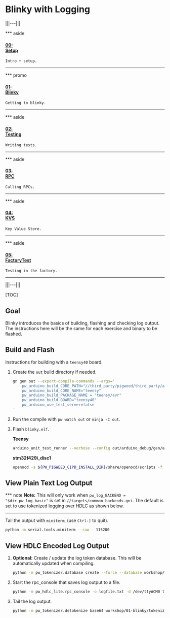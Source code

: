 # Blinky with Logging

|||---|||

*** aside
#### [00: <br/> Setup](/workshop/README.md)

`Intro + setup.`
***

*** promo
#### [01: <br/> Blinky](/workshop/01-blinky/README.md)

`Getting to blinky.`
***

*** aside
#### [02: <br/> Testing](/workshop/02-string-functions/README.md)

`Writing tests.`
***

*** aside
#### [03: <br/> RPC](/workshop/03-rpc/README.md)

`Calling RPCs.`
***

*** aside
#### [04: <br/> KVS](/workshop/04-kvs/README.md)

`Key Value Store.`
***

*** aside
#### [05: <br/> FactoryTest](/workshop/05-factory-test/README.md)

`Testing in the factory.`
***

|||---|||

[TOC]

## Goal

Blinky introduces the basics of building, flashing and checking log output. The
instructions here will be the same for each exercise and binary to be flashed.

## Build and Flash

Instructions for building with a `teensy40` board.

1. Create the `out` build directory if needed.

   ```sh
   gn gen out --export-compile-commands --args='
       pw_arduino_build_CORE_PATH="//third_party/pigweed/third_party/arduino/cores"
       pw_arduino_build_CORE_NAME="teensy"
       pw_arduino_build_PACKAGE_NAME = "teensy/avr"
       pw_arduino_build_BOARD="teensy40"
       pw_arduino_use_test_server=false
   '
   ```

1. Run the compile with `pw watch out` or `ninja -C out`.

1. Flash `blinky.elf`.

   **Teensy**

   ```sh
   arduino_unit_test_runner --verbose --config out/arduino_debug/gen/arduino_builder_config.json --upload-tool teensyloader --flash-only out/arduino_debug/obj/workshop/01-blinky/bin/blinky.elf
   ```

   **stm32f429i_disc1**

   ```sh
   openocd -s ${PW_PIGWEED_CIPD_INSTALL_DIR}/share/openocd/scripts -f ${PW_ROOT}/targets/stm32f429i-disc1/py/stm32f429i_disc1_utils/openocd_stm32f4xx.cfg -c "program out/stm32f429i_disc1_debug/obj/workshop/01-blinky/bin/blinky.elf reset exit"
   ```

## View Plain Text Log Output

*** note
**Note:** This will only work when `pw_log_BACKEND = "$dir_pw_log_basic"` is set
in `//targets/common_backends.gni`. The default is set to use tokenized logging
over HDLC as shown below.
***

Tail the output with `miniterm`, (use `Ctrl-]` to quit).

```sh
python -m serial.tools.miniterm --raw - 115200
```

## View HDLC Encoded Log Output

1. **Optional:** Create / update the log token database. This will be automatically updated when compiling.

   ```sh
   python -m pw_tokenizer.database create --force --database workshop/01-blinky/tokenizer_database.csv out/arduino_debug/obj/workshop/01-blinky/bin/blinky.elf
   ```

1. Start the rpc_console that saves log output to a file.

   ```sh
   python -m pw_hdlc_lite.rpc_console -o logfile.txt -d /dev/ttyACM0 third_party/pigweed/pw_rpc/pw_rpc_protos/echo.proto
   ```

1. Tail the log output.

   ```sh
   python -m pw_tokenizer.detokenize base64 workshop/01-blinky/tokenizer_database.csv -i logfile.txt --follow
   ```
